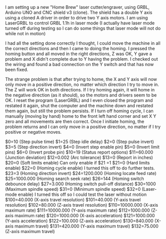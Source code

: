 I am setting up a new "Home Brew" laser cutter/engraver, using GRBL, Arduino UNO and CNC shield v3 (clone). The shield has a double Y axis using a cloned A driver in order to drive two Y axis motors. I am using LaserGRBL to control GRBL 1.1h in laser mode (I actually have laser mode turned off during testing so I can do some things that laser mode will not do while not in motion)

I had all the setting done correctly I thought, I could move the machine in all the correct directions and then I came to doing the homing.
I pressed the homing button and all moved in the right directions, Z was OK, Y gave a problem and X didn't complete due to Y having the problem. I checked out the wiring and found a bad connection on the Y switch and that has now been fixed.

The strange problem is that after trying to home, the X and Y axis will now only move in a positive direction, no matter which direction I try to move in. The Z will work OK in both directions. If I try homing again, it will home in the negative direction (as it should), so the motors and drivers seem to be OK.
I reset the program (LaserGRBL) and I even closed the program and restated it again, shut the computer and the machine down and restated them again, but still the problem persists.
If I turn off homing cycle, I can manually (moving by hand) home to the front left hand corner and set X Y zero and all movements are then correct. Once I initiate homing, the problem returns and I can only move in a positive direction, no matter if I try positive or negative moves.

$0=10 (Step pulse time)
$1=25 (Step idle delay)
$2=0 (Step pulse invert)
$3=5 (Step direction invert)
$4=0 (Invert step enable pin)
$5=0 (Invert limit pins)
$6=0 (Invert probe pin)
$10=19 (Status report options)
$11=60.000 (Junction deviation)
$12=0.002 (Arc tolerance)
$13=0 (Report in inches)
$20=0 (Soft limits enable)  Can only enable if $21 =1
$21=0 (Hard limits enable)
$22=0 (Homing cycle enable) I turned this off to do further tests.
$23=3 (Homing direction invert)
$24=1200.000 (Homing locate feed rate)
$25=1000.000 (Homing search seek rate)
$26=144 (Homing switch debounce delay)
$27=3.000 (Homing switch pull-off distance)
$30=1000 (Maximum spindle speed)
$31=0 (Minimum spindle speed)
$32=0 (Laser-mode enable) I turned this off so I could test the laser without motion
$100=40.000 (X-axis travel resolution)
$101=40.000 (Y-axis travel resolution)
$102=80.000 (Z-axis travel resolution)
$110=10000.000 (X-axis maximum rate)
$111=10000.000 (Y-axis maximum rate)
$112=1000.000 (Z-axis maximum rate)
$120=1000.000 (X-axis acceleration)
$121=1000.000 (Y-axis acceleration)
$122=100.000 (Z-axis acceleration)
$130=840.000 (X-axis maximum travel)
$131=420.000 (Y-axis maximum travel)
$132=75.000 (Z-axis maximum travel)
